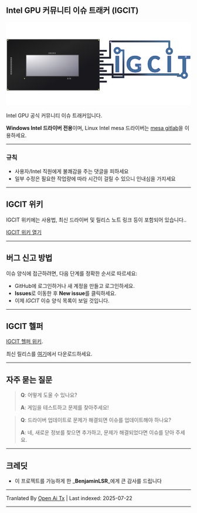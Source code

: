 ## Intel GPU 커뮤니티 이슈 트래커 (IGCIT)

![igcit-logo.png](https://raw.githubusercontent.com/IGCIT/Intel-GPU-Community-Issue-Tracker-IGCIT/main/igcit-logo.png)

Intel GPU 공식 커뮤니티 이슈 트래커입니다.

**Windows Intel 드라이버 전용**이며, Linux Intel mesa 드라이버는 [mesa gitlab](https://gitlab.freedesktop.org/mesa/mesa/-/issues)을 이용하세요.

---

### 규칙

* 사용자/Intel 직원에게 불쾌감을 주는 댓글을 피하세요
* 일부 수정은 필요한 작업량에 따라 시간이 걸릴 수 있으니 인내심을 가지세요

---

## IGCIT 위키

IGCIT 위키에는 사용법, 최신 드라이버 및 릴리스 노트 링크 등이 포함되어 있습니다..

[IGCIT 위키 열기](https://github.com/IGCIT/Intel-GPU-Community-Issue-Tracker-IGCIT/wiki)

---

## 버그 신고 방법

이슈 양식에 접근하려면, 다음 단계를 정확한 순서로 따르세요:

 * GitHub에 로그인하거나 새 계정을 만들고 로그인하세요.
 * **Issues**로 이동한 후 **New issue**를 클릭하세요.
 * 이제 _IGCIT_ 이슈 양식 목록이 보일 것입니다.

---

## IGCIT 헬퍼

[IGCIT 헬퍼 위키](https://github.com/IGCIT/Intel-GPU-Community-Issue-Tracker-IGCIT/wiki/IGCIT-Helper).

최신 릴리스를 [여기](https://github.com/IGCIT/IGCIT-Helper/releases)에서 다운로드하세요.

---

## 자주 묻는 질문

> **Q**: 어떻게 도울 수 있나요?
>
> **A**: 게임을 테스트하고 문제를 찾아주세요!

> **Q**: 드라이버 업데이트로 문제가 해결되면 이슈를 업데이트해야 하나요?
>
> **A**: 네, 새로운 정보를 찾으면 추가하고, 문제가 해결되었다면 이슈를 닫아 주세요.

---

## 크레딧

* 이 프로젝트를 가능하게 한 _**BenjaminLSR**_에게 큰 감사를 드립니다



---


Tranlated By [Open Ai Tx](https://github.com/OpenAiTx/OpenAiTx) | Last indexed: 2025-07-22


---